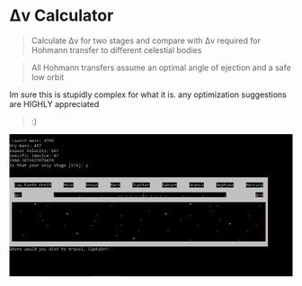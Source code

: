 # Δv Calculator
> Calculate Δv for two stages and compare with Δv required for Hohmann transfer to different celestial bodies

>All Hohmann transfers assume an optimal angle of ejection and a safe low orbit




Im sure this is stupidly complex for what it is. any optimization suggestions are HIGHLY appreciated 
> :)


![](https://github.com/Ballsnacks/Deltav-calculator/blob/master/Delta.PNG?raw=true)

